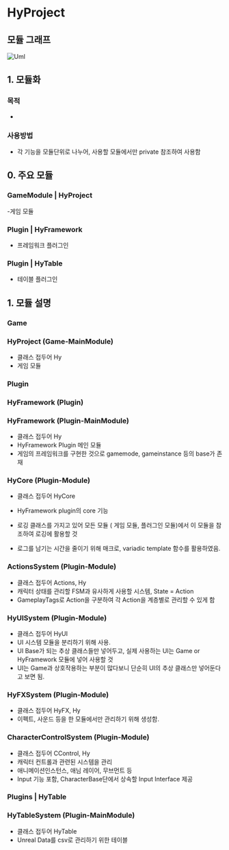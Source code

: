 # HyProject

## 모듈 그래프
![Uml](https://github.com/user-attachments/assets/31c626c9-3ff6-43eb-ada5-f6e949633695)


## 1. 모듈화

### 목적 
- 

### 사용방법
- 각 기능을 모듈단위로 나누어, 사용할 모듈에서만 private 참조하여 사용함



## 0. 주요 모듈

### GameModule | HyProject
-게임 모듈

### Plugin | HyFramework
- 프레임워크 플러그인

### Plugin | HyTable
- 테이블 플러그인

## 1. 모듈 설명

### Game 

### HyProject (Game-MainModule)
- 클래스 접두어 Hy
- 게임 모듈

###


### Plugin 

### HyFramework (Plugin)

### HyFramework (Plugin-MainModule)

- 클래스 접두어 Hy
- HyFramework Plugin 메인 모듈
- 게임의 프레임워크를 구현한 것으로 gamemode, gameinstance 등의 base가 존재


### HyCore (Plugin-Module)
- 클래스 접두어 HyCore
- HyFramework plugin의 core 기능

- 로깅 클래스를 가지고 있어 모든 모듈 ( 게임 모듈, 플러그인 모듈)에서 이 모듈을 참조하여 로깅에 활용할 것
- 로그를 남기는 시간을 줄이기 위해 매크로, variadic template 함수를 활용하였음.


### ActionsSystem (Plugin-Module)
- 클래스 접두어 Actions, Hy
- 캐릭터 상태를 관리할 FSM과 유사하게 사용할 시스템, State = Action
- GameplayTags로 Action을 구분하여 각 Action을 계층별로 관리할 수 있게 함

### HyUISystem (Plugin-Module)

- 클래스 접두어 HyUI
- UI 시스템 모듈을 분리하기 위해 사용.
- UI Base가 되는 추상 클래스들만 넣어두고, 실제 사용하는 UI는 Game or HyFramework 모듈에 넣어 사용할 것
- UI는 Game과 상호작용하는 부분이 많다보니 단순히 UI의 추상 클래스만 넣어둔다고 보면 됨.


### HyFXSystem (Plugin-Module)

- 클래스 접두어 HyFX, Hy
- 이펙트, 사운드 등을 한 모듈에서만 관리하기 위해 생성함.


### CharacterControlSystem (Plugin-Module)

- 클래스 접두어 CControl, Hy
- 캐릭터 컨트롤과 관련된 시스템을 관리
- 애니메이션인스턴스, 애님 레이어, 무브먼트 등 
- Input 기능 포함, CharacterBase단에서 상속할 Input Interface 제공


###

### Plugins | HyTable

### HyTableSystem (Plugin-MainModule)
- 클래스 접두어 HyTable
- Unreal Data를 csv로 관리하기 위한 테이블
